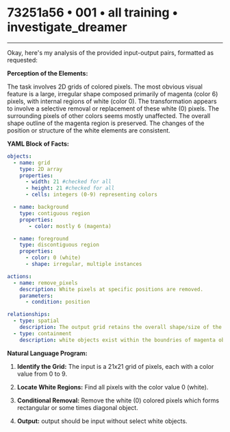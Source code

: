 # 73251a56 • 001 • all training • investigate_dreamer

---
Okay, here's my analysis of the provided input-output pairs, formatted as requested:

**Perception of the Elements:**

The task involves 2D grids of colored pixels. The most obvious visual feature is a large, irregular shape composed primarily of magenta (color 6) pixels, with internal regions of white (color 0). The transformation appears to involve a selective removal or replacement of these white (0) pixels. The surrounding pixels of other colors seems mostly unaffected. The overall shape outline of the magenta region is preserved. The changes of the position or structure of the white elements are consistent.

**YAML Block of Facts:**



```yaml
objects:
  - name: grid
    type: 2D array
    properties:
      - width: 21 #checked for all
      - height: 21 #checked for all
      - cells: integers (0-9) representing colors

  - name: background
    type: contiguous region
    properties:
       - color: mostly 6 (magenta)

  - name: foreground
    type: discontiguous region
    properties:
      - color: 0 (white)
      - shape: irregular, multiple instances

actions:
  - name: remove_pixels
    description: White pixels at specific positions are removed.
    parameters:
      - condition: position

relationships:
  - type: spatial
    description: The output grid retains the overall shape/size of the input grid.
  - type: containment
    description: white objects exist within the boundries of magenta object

```



**Natural Language Program:**

1.  **Identify the Grid:** The input is a 21x21 grid of pixels, each with a color value from 0 to 9.

2.  **Locate White Regions:** Find all pixels with the color value 0 (white).

3.  **Conditional Removal:** Remove the white (0) colored pixels which forms rectangular or some times diagonal object.

4. **Output:** output should be input without select white objects.

